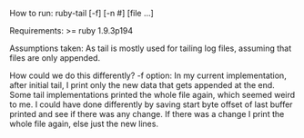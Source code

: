 How to run:
ruby-tail [-f] [-n #] [file ...]

Requirements: >= ruby 1.9.3p194

Assumptions taken:
  As tail is mostly used for tailing log files, assuming that files are only appended.

How could we do this differently?
-f option:
In my current implementation, after initial tail, I print only the new data that gets appended at the end. Some tail implementations printed the whole file again, which seemed weird to me. I could have done differently by saving start byte offset of last buffer printed and see if there was any change. If there was a change I print the whole file again, else just the new lines.


